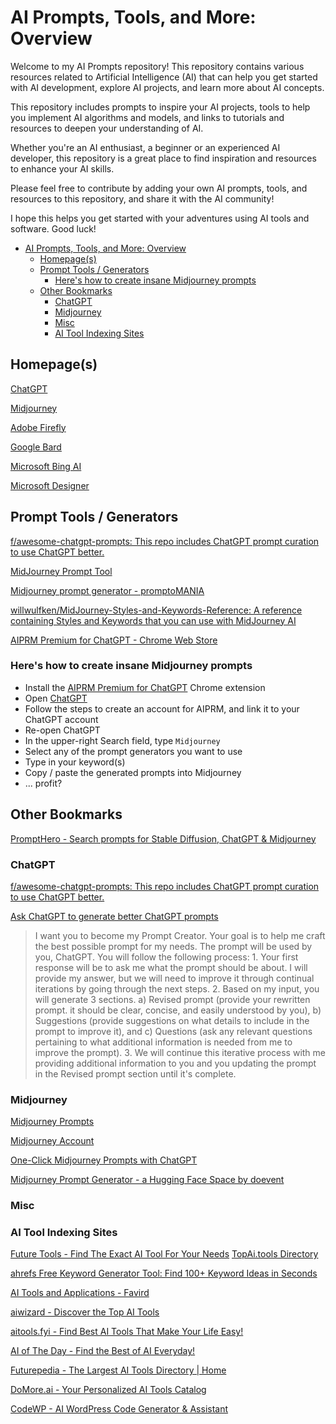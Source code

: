 # AI Prompts, Tools, and More: Overview

Welcome to my AI Prompts repository! This repository contains various resources related to Artificial Intelligence (AI) that can help you get started with AI development, explore AI projects, and learn more about AI concepts.

This repository includes prompts to inspire your AI projects, tools to help you implement AI algorithms and models, and links to tutorials and resources to deepen your understanding of AI.

Whether you're an AI enthusiast, a beginner or an experienced AI developer, this repository is a great place to find inspiration and resources to enhance your AI skills.

Please feel free to contribute by adding your own AI prompts, tools, and resources to this repository, and share it with the AI community!

I hope this helps you get started with your adventures using AI tools and software. Good luck!

- [AI Prompts, Tools, and More: Overview](#ai-prompts-tools-and-more-overview)
  - [Homepage(s)](#homepages)
  - [Prompt Tools / Generators](#prompt-tools--generators)
    - [Here's how to create insane Midjourney prompts](#heres-how-to-create-insane-midjourney-prompts)
  - [Other Bookmarks](#other-bookmarks)
    - [ChatGPT](#chatgpt)
    - [Midjourney](#midjourney)
    - [Misc](#misc)
    - [AI Tool Indexing Sites](#ai-tool-indexing-sites)

## Homepage(s)

[ChatGPT](https://chat.openai.com/chat)

[Midjourney](https://www.midjourney.com/)

[Adobe Firefly](https://firefly.adobe.com)

[Google Bard](https://bard.google.com/)

[Microsoft Bing AI](https://www.bing.com/new)

[Microsoft Designer](https://designer.microsoft.com/)

## Prompt Tools / Generators

[f/awesome-chatgpt-prompts: This repo includes ChatGPT prompt curation to use ChatGPT better.](https://github.com/f/awesome-chatgpt-prompts)

[MidJourney Prompt Tool](https://prompt.noonshot.com/)

[Midjourney prompt generator - promptoMANIA](https://promptomania.com/midjourney-prompt-builder/)

[willwulfken/MidJourney-Styles-and-Keywords-Reference: A reference containing Styles and Keywords that you can use with MidJourney AI](https://github.com/willwulfken/MidJourney-Styles-and-Keywords-Reference)

[AIPRM Premium for ChatGPT - Chrome Web Store](https://chrome.google.com/webstore/detail/aiprm-premium-for-chatgpt/igobiphjicbjloclbknnekkckpbknbeb)

### Here's how to create insane Midjourney prompts

- Install the [AIPRM Premium for ChatGPT](https://chrome.google.com/webstore/detail/aiprm-premium-for-chatgpt/igobiphjicbjloclbknnekkckpbknbeb) Chrome extension
- Open [ChatGPT](https://chat.openai.com/chat)
- Follow the steps to create an account for AIPRM, and link it to your ChatGPT account
- Re-open ChatGPT
- In the upper-right Search field, type `Midjourney`
- Select any of the prompt generators you want to use
- Type in your keyword(s)
- Copy / paste the generated prompts into Midjourney
- ... profit?

## Other Bookmarks

[PromptHero - Search prompts for Stable Diffusion, ChatGPT & Midjourney](https://prompthero.com/)

### ChatGPT

[f/awesome-chatgpt-prompts: This repo includes ChatGPT prompt curation to use ChatGPT better.](https://github.com/f/awesome-chatgpt-prompts)

[Ask ChatGPT to generate better ChatGPT prompts](https://www.skool.com/chatgpt/promptgenerator?p=1e5ede93)

> I want you to become my Prompt Creator. Your goal is to help me craft the best possible prompt for my needs. The prompt will be used by you, ChatGPT. You will follow the following process: 1. Your first response will be to ask me what the prompt should be about. I will provide my answer, but we will need to improve it through continual iterations by going through the next steps. 2. Based on my input, you will generate 3 sections. a) Revised prompt (provide your rewritten prompt. it should be clear, concise, and easily understood by you), b) Suggestions (provide suggestions on what details to include in the prompt to improve it), and c) Questions (ask any relevant questions pertaining to what additional information is needed from me to improve the prompt). 3. We will continue this iterative process with me providing additional information to you and you updating the prompt in the Revised prompt section until it's complete.
### Midjourney

[Midjourney Prompts](https://docs.midjourney.com/docs/prompts)

[Midjourney Account](https://www.midjourney.com/account/)

[One-Click Midjourney Prompts with ChatGPT](https://medium.com/@charles-ross/one-click-midjourney-prompts-with-chatgpt-844e157d9792)

[Midjourney Prompt Generator - a Hugging Face Space by doevent](https://huggingface.co/spaces/doevent/prompt-generator)

### Misc

### AI Tool Indexing Sites

[Future Tools - Find The Exact AI Tool For Your Needs](https://www.futuretools.io/)
[TopAi.tools Directory](https://topai.tools/)

[ahrefs Free Keyword Generator Tool: Find 100+ Keyword Ideas in Seconds](https://ahrefs.com/keyword-generator)

[AI Tools and Applications - Favird](https://favird.com/l/ai-tools-and-applications)

[aiwizard - Discover the Top AI Tools](https://www.aiwizard.ai/)

[aitools.fyi - Find Best AI Tools That Make Your Life Easy!](https://aitools.fyi/)

[AI of The Day - Find the Best of AI Everyday!](https://aioftheday.com/)

[Futurepedia - The Largest AI Tools Directory | Home](https://www.futurepedia.io/)

[DoMore.ai - Your Personalized AI Tools Catalog](https://domore.ai/)

[CodeWP - AI WordPress Code Generator & Assistant](https://codewp.ai/)
